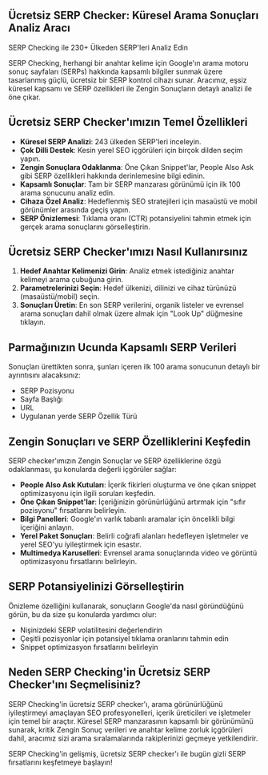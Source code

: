 ## Ücretsiz SERP Checker: Küresel Arama Sonuçları Analiz Aracı

SERP Checking ile 230+ Ülkeden SERP'leri Analiz Edin

SERP Checking, herhangi bir anahtar kelime için Google'ın arama motoru sonuç sayfaları (SERPs) hakkında kapsamlı bilgiler sunmak üzere tasarlanmış güçlü, ücretsiz bir SERP kontrol cihazı sunar. Aracımız, eşsiz küresel kapsamı ve SERP özellikleri ile Zengin Sonuçların detaylı analizi ile öne çıkar.

## Ücretsiz SERP Checker'ımızın Temel Özellikleri

- **Küresel SERP Analizi**: 243 ülkeden SERP'leri inceleyin.
- **Çok Dilli Destek**: Kesin yerel SEO içgörüleri için birçok dilden seçim yapın.
- **Zengin Sonuçlara Odaklanma**: Öne Çıkan Snippet'lar, People Also Ask gibi SERP özellikleri hakkında derinlemesine bilgi edinin.
- **Kapsamlı Sonuçlar**: Tam bir SERP manzarası görünümü için ilk 100 arama sonucunu analiz edin.
- **Cihaza Özel Analiz**: Hedeflenmiş SEO stratejileri için masaüstü ve mobil görünümler arasında geçiş yapın.
- **SERP Önizlemesi**: Tıklama oranı (CTR) potansiyelini tahmin etmek için gerçek arama sonuçlarını görselleştirin.

## Ücretsiz SERP Checker'ımızı Nasıl Kullanırsınız

1. **Hedef Anahtar Kelimenizi Girin**: Analiz etmek istediğiniz anahtar kelimeyi arama çubuğuna girin.
2. **Parametrelerinizi Seçin**: Hedef ülkenizi, dilinizi ve cihaz türünüzü (masaüstü/mobil) seçin.
3. **Sonuçları Üretin**: En son SERP verilerini, organik listeler ve evrensel arama sonuçları dahil olmak üzere almak için "Look Up" düğmesine tıklayın.

## Parmağınızın Ucunda Kapsamlı SERP Verileri

Sonuçları ürettikten sonra, şunları içeren ilk 100 arama sonucunun detaylı bir ayrıntısını alacaksınız:

- SERP Pozisyonu
- Sayfa Başlığı
- URL
- Uygulanan yerde SERP Özellik Türü

## Zengin Sonuçları ve SERP Özelliklerini Keşfedin

SERP checker'ımızın Zengin Sonuçlar ve SERP özelliklerine özgü odaklanması, şu konularda değerli içgörüler sağlar:

- **People Also Ask Kutuları**: İçerik fikirleri oluşturma ve öne çıkan snippet optimizasyonu için ilgili soruları keşfedin.
- **Öne Çıkan Snippet'lar**: İçeriğinizin görünürlüğünü artırmak için "sıfır pozisyonu" fırsatlarını belirleyin.
- **Bilgi Panelleri**: Google'ın varlık tabanlı aramalar için öncelikli bilgi içeriğini anlayın.
- **Yerel Paket Sonuçları**: Belirli coğrafi alanları hedefleyen işletmeler ve yerel SEO'yu iyileştirmek için esastır.
- **Multimedya Karuselleri**: Evrensel arama sonuçlarında video ve görüntü optimizasyonu fırsatlarını belirleyin.

## SERP Potansiyelinizi Görselleştirin

Önizleme özelliğini kullanarak, sonuçların Google'da nasıl göründüğünü görün, bu da size şu konularda yardımcı olur:

- Nişinizdeki SERP volatilitesini değerlendirin
- Çeşitli pozisyonlar için potansiyel tıklama oranlarını tahmin edin
- Snippet optimizasyon fırsatlarını belirleyin

## Neden SERP Checking'in Ücretsiz SERP Checker'ını Seçmelisiniz?

SERP Checking'in ücretsiz SERP checker'ı, arama görünürlüğünü iyileştirmeyi amaçlayan SEO profesyonelleri, içerik üreticileri ve işletmeler için temel bir araçtır. Küresel SERP manzarasının kapsamlı bir görünümünü sunarak, kritik Zengin Sonuç verileri ve anahtar kelime zorluk içgörüleri dahil, aracımız sizi arama sıralamalarında rakiplerinizi geçmeye yetkilendirir.

SERP Checking'in gelişmiş, ücretsiz SERP checker'ı ile bugün gizli SERP fırsatlarını keşfetmeye başlayın!
